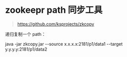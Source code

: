 # zookeepr path 同步工具

> https://github.com/ksprojects/zkcopy

递归复制一个 path：

java -jar zkcopy.jar --source x.x.x.x:2181/p1/data1 --target  y.y.y.y:2181/p1/data2